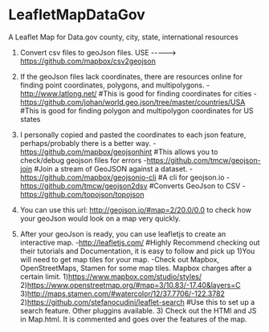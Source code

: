 # LeafletMapDataGov
A Leaflet Map for Data.gov county, city, state, international resources

1) Convert csv files to geoJson files. USE -----> https://github.com/mapbox/csv2geojson

2) If the geoJson files lack coordinates, there are resources online for finding point coordinates, polygons, and multipolygons.
	-http://www.latlong.net/ 
	#This is good for finding coordinates for cities
	-https://github.com/johan/world.geo.json/tree/master/countries/USA 
	#This is good for finding polygon and multipolygon coordinates for US states
	
3) I personally copied and pasted the coordinates to each json feature, perhaps/probably there is a better way.
	-https://github.com/mapbox/geojsonhint 
	#This allows you to check/debug geojson files for errors
	-https://github.com/tmcw/geojson-join 
	#Join a stream of GeoJSON against a dataset.
	-https://github.com/mapbox/geojsonio-cli 
	#A cli for geojson.io
	-https://github.com/tmcw/geojson2dsv 
	#Converts GeoJson to CSV
	-https://github.com/topojson/topojson
	
4) You can use this url: http://geojson.io/#map=2/20.0/0.0 to check how your geoJson would look on a map very quickly.

5) After your geoJson is ready, you can use leafletjs to create an interactive map.
	-http://leafletjs.com/ 
	#Highly Recommend checking out their tutorials and Documentation, it is easy to follow and pick up
	1)You will need to get map tiles for your map.
		-Check out Mapbox, OpenStreetMaps, Stamen for some map tiles. Mapbox charges after a certain limit.
			1)https://www.mapbox.com/studio/styles/
			2)https://www.openstreetmap.org/#map=3/10.83/-17.40&layers=C
			3)http://maps.stamen.com/#watercolor/12/37.7706/-122.3782
	2)https://github.com/stefanocudini/leaflet-search #Use this to set up a search feature. Other pluggins available.
	3) Check out the HTMl and JS in Map.html. It is commented and goes over the features of the map.
